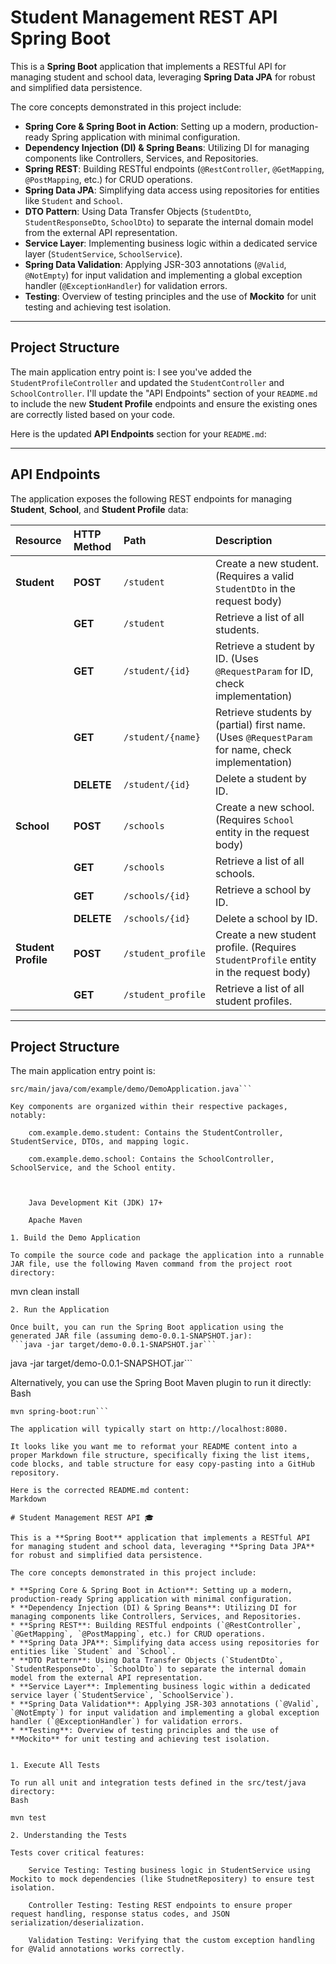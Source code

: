 # Student Management REST API  Spring Boot

This is a **Spring Boot** application that implements a RESTful API for managing student and school data, leveraging **Spring Data JPA** for robust and simplified data persistence.

The core concepts demonstrated in this project include:

* **Spring Core & Spring Boot in Action**: Setting up a modern, production-ready Spring application with minimal configuration.
* **Dependency Injection (DI) & Spring Beans**: Utilizing DI for managing components like Controllers, Services, and Repositories.
* **Spring REST**: Building RESTful endpoints (`@RestController`, `@GetMapping`, `@PostMapping`, etc.) for CRUD operations.
* **Spring Data JPA**: Simplifying data access using repositories for entities like `Student` and `School`.
* **DTO Pattern**: Using Data Transfer Objects (`StudentDto`, `StudentResponseDto`, `SchoolDto`) to separate the internal domain model from the external API representation.
* **Service Layer**: Implementing business logic within a dedicated service layer (`StudentService`, `SchoolService`).
* **Spring Data Validation**: Applying JSR-303 annotations (`@Valid`, `@NotEmpty`) for input validation and implementing a global exception handler (`@ExceptionHandler`) for validation errors.
* **Testing**: Overview of testing principles and the use of **Mockito** for unit testing and achieving test isolation.

---

## Project Structure

The main application entry point is:
I see you've added the `StudentProfileController` and updated the `StudentController` and `SchoolController`. I'll update the "API Endpoints" section of your `README.md` to include the new **Student Profile** endpoints and ensure the existing ones are correctly listed based on your code.

Here is the updated **API Endpoints** section for your `README.md`:

***

## API Endpoints

The application exposes the following REST endpoints for managing **Student**, **School**, and **Student Profile** data:

| Resource | HTTP Method | Path | Description |
| :--- | :--- | :--- | :--- |
| **Student** | **POST** | `/student` | Create a new student. (Requires a valid `StudentDto` in the request body) |
| | **GET** | `/student` | Retrieve a list of all students. |
| | **GET** | `/student/{id}` | Retrieve a student by ID. (Uses `@RequestParam` for ID, check implementation) |
| | **GET** | `/student/{name}` | Retrieve students by (partial) first name. (Uses `@RequestParam` for name, check implementation) |
| | **DELETE** | `/student/{id}` | Delete a student by ID. |
| **School** | **POST** | `/schools` | Create a new school. (Requires `School` entity in the request body) |
| | **GET** | `/schools` | Retrieve a list of all schools. |
| | **GET** | `/schools/{id}` | Retrieve a school by ID. |
| | **DELETE** | `/schools/{id}` | Delete a school by ID. |
| **Student Profile** | **POST** | `/student_profile` | Create a new student profile. (Requires `StudentProfile` entity in the request body) |
| | **GET** | `/student_profile` | Retrieve a list of all student profiles. |

***

## Project Structure

The main application entry point is:

```
src/main/java/com/example/demo/DemoApplication.java```

Key components are organized within their respective packages, notably:

    com.example.demo.student: Contains the StudentController, StudentService, DTOs, and mapping logic.

    com.example.demo.school: Contains the SchoolController, SchoolService, and the School entity.



    Java Development Kit (JDK) 17+

    Apache Maven

1. Build the Demo Application

To compile the source code and package the application into a runnable JAR file, use the following Maven command from the project root directory:

```
mvn clean install
```
2. Run the Application

Once built, you can run the Spring Boot application using the generated JAR file (assuming demo-0.0.1-SNAPSHOT.jar):
```java -jar target/demo-0.0.1-SNAPSHOT.jar```
```

java -jar target/demo-0.0.1-SNAPSHOT.jar```

Alternatively, you can use the Spring Boot Maven plugin to run it directly:
Bash
```
mvn spring-boot:run```

The application will typically start on http://localhost:8080.

It looks like you want me to reformat your README content into a proper Markdown file structure, specifically fixing the list items, code blocks, and table structure for easy copy-pasting into a GitHub repository.

Here is the corrected README.md content:
Markdown

# Student Management REST API 🎓

This is a **Spring Boot** application that implements a RESTful API for managing student and school data, leveraging **Spring Data JPA** for robust and simplified data persistence.

The core concepts demonstrated in this project include:

* **Spring Core & Spring Boot in Action**: Setting up a modern, production-ready Spring application with minimal configuration.
* **Dependency Injection (DI) & Spring Beans**: Utilizing DI for managing components like Controllers, Services, and Repositories.
* **Spring REST**: Building RESTful endpoints (`@RestController`, `@GetMapping`, `@PostMapping`, etc.) for CRUD operations.
* **Spring Data JPA**: Simplifying data access using repositories for entities like `Student` and `School`.
* **DTO Pattern**: Using Data Transfer Objects (`StudentDto`, `StudentResponseDto`, `SchoolDto`) to separate the internal domain model from the external API representation.
* **Service Layer**: Implementing business logic within a dedicated service layer (`StudentService`, `SchoolService`).
* **Spring Data Validation**: Applying JSR-303 annotations (`@Valid`, `@NotEmpty`) for input validation and implementing a global exception handler (`@ExceptionHandler`) for validation errors.
* **Testing**: Overview of testing principles and the use of **Mockito** for unit testing and achieving test isolation.


1. Execute All Tests

To run all unit and integration tests defined in the src/test/java directory:
Bash

mvn test

2. Understanding the Tests

Tests cover critical features:

    Service Testing: Testing business logic in StudentService using Mockito to mock dependencies (like StudnetRepositery) to ensure test isolation.

    Controller Testing: Testing REST endpoints to ensure proper request handling, response status codes, and JSON serialization/deserialization.

    Validation Testing: Verifying that the custom exception handling for @Valid annotations works correctly.




